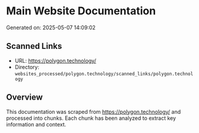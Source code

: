 # Main Website Documentation

Generated on: 2025-05-07 14:09:02

## Scanned Links
- URL: https://polygon.technology/
- Directory: `websites_processed/polygon.technology/scanned_links/polygon.technology`

## Overview

This documentation was scraped from https://polygon.technology/ and processed into chunks.
Each chunk has been analyzed to extract key information and context.

